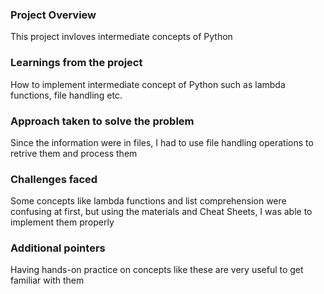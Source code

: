 ### Project Overview

 This project invloves intermediate concepts of Python


### Learnings from the project

 How to implement intermediate concept of Python such as lambda functions, file handling etc.


### Approach taken to solve the problem

 Since the information were in files, I had to use file handling operations to retrive them and process them


### Challenges faced

 Some concepts like lambda functions and list comprehension were confusing at first, but using the materials and Cheat Sheets, I was able to implement them properly


### Additional pointers

 Having hands-on practice on concepts like these are very useful to get familiar with them


